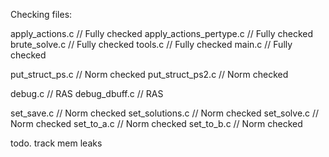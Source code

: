 

Checking files:

apply_actions.c				// Fully checked
apply_actions_pertype.c		// Fully checked
brute_solve.c				// Fully checked
tools.c						// Fully checked
main.c						// Fully checked

put_struct_ps.c				// Norm checked
put_struct_ps2.c			// Norm checked

debug.c						// RAS
debug_dbuff.c				// RAS

set_save.c					// Norm checked
set_solutions.c				// Norm checked
set_solve.c					// Norm checked
set_to_a.c					// Norm checked
set_to_b.c					// Norm checked


todo. track mem leaks